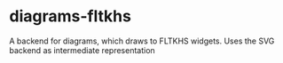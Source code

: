 # diagrams-fltkhs
A backend for diagrams, which draws to FLTKHS widgets. Uses the SVG backend as intermediate representation
